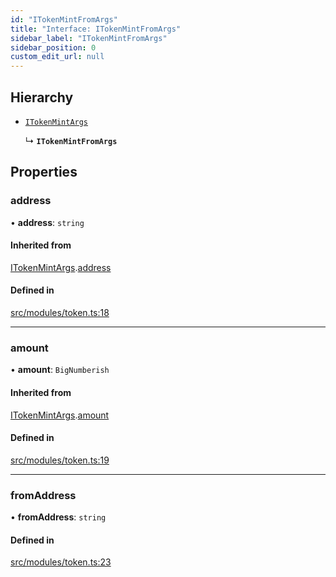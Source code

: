 ```yaml
---
id: "ITokenMintFromArgs"
title: "Interface: ITokenMintFromArgs"
sidebar_label: "ITokenMintFromArgs"
sidebar_position: 0
custom_edit_url: null
---
```


## Hierarchy

- [`ITokenMintArgs`](ITokenMintArgs)

  ↳ **`ITokenMintFromArgs`**

## Properties

### address

• **address**: `string`

#### Inherited from

[ITokenMintArgs](ITokenMintArgs).[address](ITokenMintArgs#address)

#### Defined in

[src/modules/token.ts:18](https://github.com/PrasoonPratham/nftlabs-sdk-ts/blob/e7d1d7f/src/modules/token.ts#L18)

___

### amount

• **amount**: `BigNumberish`

#### Inherited from

[ITokenMintArgs](ITokenMintArgs).[amount](ITokenMintArgs#amount)

#### Defined in

[src/modules/token.ts:19](https://github.com/PrasoonPratham/nftlabs-sdk-ts/blob/e7d1d7f/src/modules/token.ts#L19)

___

### fromAddress

• **fromAddress**: `string`

#### Defined in

[src/modules/token.ts:23](https://github.com/PrasoonPratham/nftlabs-sdk-ts/blob/e7d1d7f/src/modules/token.ts#L23)
